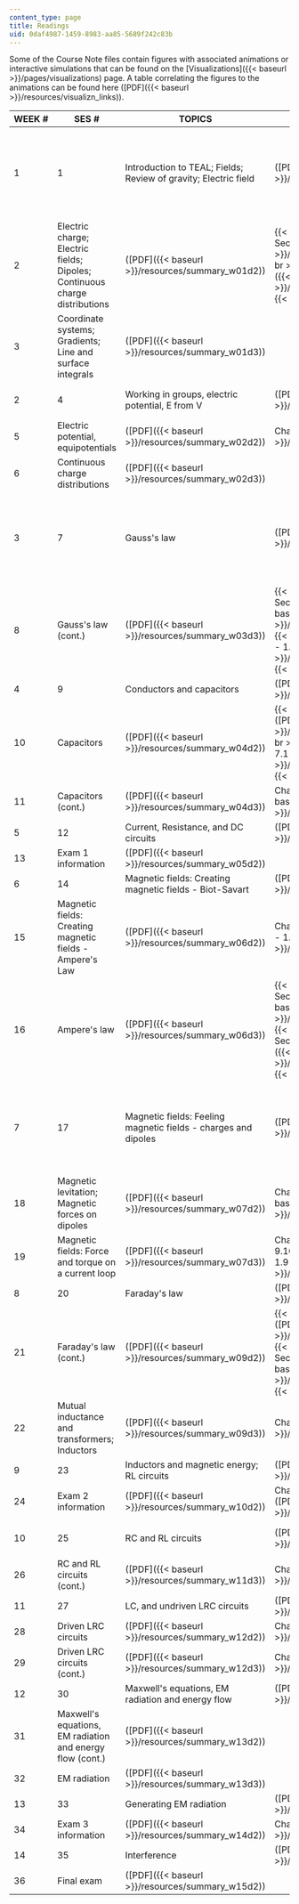 ```yaml
---
content_type: page
title: Readings
uid: 0daf4987-1459-8983-aa85-5689f242c83b
---
```


Some of the Course Note files contain figures with associated animations or interactive simulations that can be found on the [Visualizations]({{< baseurl >}}/pages/visualizations) page. A table correlating the figures to the animations can be found here ([PDF]({{< baseurl >}}/resources/visualizn_links)).

| WEEK # | SES # | TOPICS | SUMMARIES | COURSE NOTES |
| --- | --- | --- | --- | --- |
| 1 | 1 | Introduction to TEAL; Fields; Review of gravity; Electric field | ([PDF]({{< baseurl >}}/resources/summary_w01d1)) |  {{< br >}}{{< br >}} Chapter 1: Sections 1.1-1.6; 1.8 ([PDF]({{< baseurl >}}/resources/chapter1fields)) {{< br >}}{{< br >}} Chapter 2 ([PDF]({{< baseurl >}}/resources/chap2coulomb_law)) {{< br >}}{{< br >}}  |
| 2 | Electric charge; Electric fields; Dipoles; Continuous charge distributions | ([PDF]({{< baseurl >}}/resources/summary_w01d2)) |  {{< br >}}{{< br >}} Chapter 1: Section 1.6 ([PDF]({{< baseurl >}}/resources/chapter1fields)) {{< br >}}{{< br >}} Chapter 2 ([PDF]({{< baseurl >}}/resources/chap2coulomb_law)) {{< br >}}{{< br >}}  |
| 3 | Coordinate systems; Gradients; Line and surface integrals | ([PDF]({{< baseurl >}}/resources/summary_w01d3)) | &nbsp; |
| 2 | 4 | Working in groups, electric potential, E from V | ([PDF]({{< baseurl >}}/resources/summary_w02d1)) | Chapter 3: Sections 3.1-3.5 ([PDF]({{< baseurl >}}/resources/ch3electri_poten)) |
| 5 | Electric potential, equipotentials | ([PDF]({{< baseurl >}}/resources/summary_w02d2)) | Chapter 4 ([PDF]({{< baseurl >}}/resources/chapte4gauss_law)) |
| 6 | Continuous charge distributions | ([PDF]({{< baseurl >}}/resources/summary_w02d3)) | &nbsp; |
| 3 | 7 | Gauss's law | ([PDF]({{< baseurl >}}/resources/summary_w03d2)) |  {{< br >}}{{< br >}} Chapter 4: Sections 4.3-4.4 ([PDF]({{< baseurl >}}/resources/chapte4gauss_law)) {{< br >}}{{< br >}} Chapter 5 ([PDF - 1.3 MB]({{< baseurl >}}/resources/chap5capacitance)) {{< br >}}{{< br >}}  |
| 8 | Gauss's law (cont.) | ([PDF]({{< baseurl >}}/resources/summary_w03d3)) |  {{< br >}}{{< br >}} Chapter 4: Sections 4.3-4.4 ([PDF]({{< baseurl >}}/resources/chapte4gauss_law)) {{< br >}}{{< br >}} Chapter 5 ([PDF - 1.3 MB]({{< baseurl >}}/resources/chap5capacitance)) {{< br >}}{{< br >}}  |
| 4 | 9 | Conductors and capacitors | ([PDF]({{< baseurl >}}/resources/summary_w04d1)) | Chapter 4 ([PDF]({{< baseurl >}}/resources/chapte4gauss_law)) |
| 10 | Capacitors | ([PDF]({{< baseurl >}}/resources/summary_w04d2)) |  {{< br >}}{{< br >}} Chapter 6 ([PDF]({{< baseurl >}}/resources/chapter6current)) {{< br >}}{{< br >}} Chapter 7: Sections 7.1 through 7.4 ([PDF]({{< baseurl >}}/resources/chap7dc_circuits)) {{< br >}}{{< br >}}  |
| 11 | Capacitors (cont.) | ([PDF]({{< baseurl >}}/resources/summary_w04d3)) | Chapter 5 ([PDF - 1.3 MB]({{< baseurl >}}/resources/chap5capacitance)) |
| 5 | 12 | Current, Resistance, and DC circuits | ([PDF]({{< baseurl >}}/resources/summary_w05d1)) | Chapter 7 ([PDF]({{< baseurl >}}/resources/chap7dc_circuits)) |
| 13 | Exam 1 information | ([PDF]({{< baseurl >}}/resources/summary_w05d2)) | &nbsp; |
| 6 | 14 | Magnetic fields: Creating magnetic fields - Biot-Savart | ([PDF]({{< baseurl >}}/resources/summary_w06d1)) | Chapter 8 ([PDF]({{< baseurl >}}/resources/ch8magneti_field)) |
| 15 | Magnetic fields: Creating magnetic fields - Ampere's Law | ([PDF]({{< baseurl >}}/resources/summary_w06d2)) | Chapter 9: Sections 9.1-9.2 ([PDF - 1.9 MB]({{< baseurl >}}/resources/ch9sourc_b_field)) |
| 16 | Ampere's law | ([PDF]({{< baseurl >}}/resources/summary_w06d3)) |  {{< br >}}{{< br >}} Chapter 8: Sections 8.3-8.4 ([PDF]({{< baseurl >}}/resources/ch8magneti_field)) {{< br >}}{{< br >}} Chapter 9: Sections 9.1-9.2 ([PDF - 1.9 MB]({{< baseurl >}}/resources/ch9sourc_b_field)) {{< br >}}{{< br >}}  |
| 7 | 17 | Magnetic fields: Feeling magnetic fields - charges and dipoles | ([PDF]({{< baseurl >}}/resources/summary_w07d1)) |  {{< br >}}{{< br >}} Chapter 8: Section 8.4 ([PDF]({{< baseurl >}}/resources/ch8magneti_field)) {{< br >}}{{< br >}} Chapter 9: Sections 9.1-9.2 and 9.5 ([PDF - 1.9 MB]({{< baseurl >}}/resources/ch9sourc_b_field)) {{< br >}}{{< br >}}  |
| 18 | Magnetic levitation; Magnetic forces on dipoles | ([PDF]({{< baseurl >}}/resources/summary_w07d2)) | Chapter 9 ([PDF - 1.9 MB]({{< baseurl >}}/resources/ch9sourc_b_field)) |
| 19 | Magnetic fields: Force and torque on a current loop | ([PDF]({{< baseurl >}}/resources/summary_w07d3)) | Chapter 9: Sections 9.3-9.4, 9.10.2, 9.11.6, and 9.11.7 ([PDF - 1.9 MB]({{< baseurl >}}/resources/ch9sourc_b_field)) |
| 8 | 20 | Faraday's law | ([PDF]({{< baseurl >}}/resources/summary_w09d1)) | Chapter 10 ([PDF]({{< baseurl >}}/resources/cha10faraday_law)) |
| 21 | Faraday's law (cont.) | ([PDF]({{< baseurl >}}/resources/summary_w09d2)) |  {{< br >}}{{< br >}} Chapter 10 ([PDF]({{< baseurl >}}/resources/cha10faraday_law)) {{< br >}}{{< br >}} Chapter 11: Section 11.1 ([PDF - 1.0 MB]({{< baseurl >}}/resources/chap11inductance)) {{< br >}}{{< br >}}  |
| 22 | Mutual inductance and transformers; Inductors | ([PDF]({{< baseurl >}}/resources/summary_w09d3)) | Chapter 10 ([PDF]({{< baseurl >}}/resources/cha10faraday_law)) |
| 9 | 23 | Inductors and magnetic energy; RL circuits | ([PDF]({{< baseurl >}}/resources/summary_w10d1)) | &nbsp; |
| 24 | Exam 2 information | ([PDF]({{< baseurl >}}/resources/summary_w10d2)) | Chapter 11: Sections 11.1-11.4 ([PDF - 1.0 MB]({{< baseurl >}}/resources/chap11inductance)) |
| 10 | 25 | RC and RL circuits | ([PDF]({{< baseurl >}}/resources/summary_w11d2)) | Chapter 11: Sections 11.5-11.6 ([PDF - 1.0 MB]({{< baseurl >}}/resources/chap11inductance)) |
| 26 | RC and RL circuits (cont.) | ([PDF]({{< baseurl >}}/resources/summary_w11d3)) | Chapter 12 ([PDF]({{< baseurl >}}/resources/cha12ac_circuits)) |
| 11 | 27 | LC, and undriven LRC circuits | ([PDF]({{< baseurl >}}/resources/summary_w12d1)) | Chapter 12 ([PDF]({{< baseurl >}}/resources/cha12ac_circuits)) |
| 28 | Driven LRC circuits | ([PDF]({{< baseurl >}}/resources/summary_w12d2)) | Chapter 13 ([PDF]({{< baseurl >}}/resources/chapte13em_waves)) |
| 29 | Driven LRC circuits (cont.) | ([PDF]({{< baseurl >}}/resources/summary_w12d3)) | Chapter 13 ([PDF]({{< baseurl >}}/resources/chapte13em_waves)) |
| 12 | 30 | Maxwell's equations, EM radiation and energy flow | ([PDF]({{< baseurl >}}/resources/summary_w13d1)) | Chapter 13 ([PDF]({{< baseurl >}}/resources/chapte13em_waves)) |
| 31 | Maxwell's equations, EM radiation and energy flow (cont.) | ([PDF]({{< baseurl >}}/resources/summary_w13d2)) | &nbsp; |
| 32 | EM radiation | ([PDF]({{< baseurl >}}/resources/summary_w13d3)) | &nbsp; |
| 13 | 33 | Generating EM radiation | ([PDF]({{< baseurl >}}/resources/summary_w14d1)) | Chapter 13 ([PDF]({{< baseurl >}}/resources/chapte13em_waves)) |
| 34 | Exam 3 information | ([PDF]({{< baseurl >}}/resources/summary_w14d2)) | Chapter 14 ([PDF]({{< baseurl >}}/resources/ch14_inter_diffr)) |
| 14 | 35 | Interference | ([PDF]({{< baseurl >}}/resources/summary_w15d1)) | &nbsp; |
| 36 | Final exam | ([PDF]({{< baseurl >}}/resources/summary_w15d2)) |